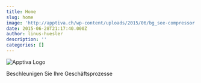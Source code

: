 ```yaml
---
title: Home
slug: home
image: 'http://apptiva.ch/wp-content/uploads/2015/06/bg_see-compressor.jpg'
date: 2015-06-28T21:17:40.000Z
author: linus-huesler
description: ''
categories: []
---
```


<div class="home-content-logo"><img src="http://apptiva.ch/wp-content/uploads/2015/07/Face_Slogan_660_t_medium.png" alt="Apptiva Logo" class="size-full wp-image-741" /></div>
<div class="home-content">

Beschleunigen Sie
Ihre Geschäftsprozesse

</div>
